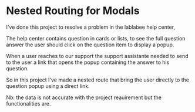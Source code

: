 # Nested Routing for Modals

I've done this project to resolve a problem in the lablabee help center,

The help center contains question in cards or lists, to see the full question answer the user should click on the question item to display a popup.

When a user reaches to our support the support assistante needed to send to the user a link that opens the popup containing the answer to his question.

So in this project I've made a nested route that bring the user directly to the question popup using a direct link.

Nb: the data is not accurate with the project reauirement but the functionalities are.
